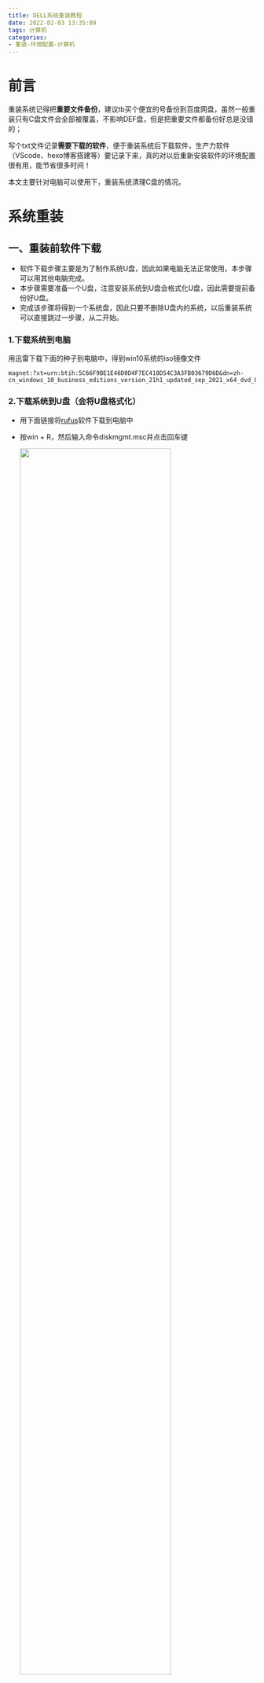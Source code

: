 ```yaml
---
title: DELL系统重装教程
date: 2022-02-03 13:35:09
tags: 计算机
categories:
- 重装-环境配置-计算机
---
```



# 前言


重装系统记得把**重要文件备份**，建议tb买个便宜的号备份到百度网盘，虽然一般重装只有C盘文件会全部被覆盖，不影响DEF盘，但是把重要文件都备份好总是没错的；

写个txt文件记录**需要下载的软件**，便于重装系统后下载软件，生产力软件（VScode、hexo博客搭建等）要记录下来，真的对以后重新安装软件的环境配置很有用，能节省很多时间！

本文主要针对电脑可以使用下，重装系统清理C盘的情况。

# 系统重装

## 一、重装前软件下载

- 软件下载步骤主要是为了制作系统U盘，因此如果电脑无法正常使用，本步骤可以用其他电脑完成。
- 本步骤需要准备一个U盘，注意安装系统到U盘会格式化U盘，因此需要提前备份好U盘。
- 完成该步骤将得到一个系统盘，因此只要不删除U盘内的系统，以后重装系统可以直接跳过一步骤，从二开始。

### 1.下载系统到电脑

用迅雷下载下面的种子到电脑中，得到win10系统的iso镜像文件

	magnet:?xt=urn:btih:5C66F9BE1E46D0D4F7EC418D54C3A3FB03679D6D&dn=zh-cn_windows_10_business_editions_version_21h1_updated_sep_2021_x64_dvd_023d42d3.iso&xl=5709488128

### 2.下载系统到U盘（会将U盘格式化）

- 用下面链接将[rufus](http://rufus.ie/zh/)软件下载到电脑中


- 按win + R，然后输入命令diskmgmt.msc并点击回车键
	
	<img src="1.png" width="80%" height="80%">

	得到**磁盘管理**的界面，将界面截图下来备用，便于重装时系统的分区

	在磁盘管理下面的磁盘0处**右键->卷**截图该页面备用

	（请确定本机的系统是装在C盘的）

- **插入U盘**

- 先把杀毒软件关了，避免误杀，然后打开双击下载好的rufus，在rufus界面中完成剩下的设置选择

	- **设备**：选择你的U盘

	- **引导类型选择**：点击选择按钮选择1中得到的iso镜像文件

	- **镜像选项**：标准Windows安装

	- **分区类型**：GPT

	- **目标系统类型**：UEFI（非CSM）

	- **卷标**：默认就行

	- **文件系统**：NTFS

	- **簇大小**：选带默认的那个

	- 上述步骤最后在Rufus中表现如下图所示：

		<img src="5.png" width="80%" height="80%">

- rufus设置完成后点击**开始**，需要等待挺久时间的，等待到100%后系统将变成对应的Win10系统U盘，同时该步骤会把U盘格式化。

## 二、重装系统

- **插入U盘**

- 桌面搜索打开**Windows更新设置**界面，选**恢复**，点击**立即重新启动**按钮
	
	<img src="7.png" width="80%" height="80%">

- 选择**疑难解答**->**高级选项**->**UEFI固件设置**->**重启**，得到下面的界面

	<img src="12.jpg">

- 在得到的页面中进行下述操作

	- 选Advanced Boot Options，取消勾选Enable Legacy Option ROMs

	- Secure Boot Enable，选择Enabled（Secure Boot Enable在Secure Boot里面）

	- 保存后退出重启，重启后在黑色界面时疯狂按f12（不同电脑品牌需要按的快捷键不同，可百度查询需要按得快捷键）

	- 得到如下界面

		<img src="13.jpg">

	- UEFI BOOT选第二项（既选择U盘进入，我这里是uefi：sandisk），然后按enter进入

	- 得到如下界面

		<img src="15.jpg" width="100%" height="100%">

	- 点击**下一步**->**现在安装**->**专业版**->**下一步**->**自定义：仅安装Windows(高级)(C)**

- 在得到的界面中进行分区操作（确保重要文件已拷贝）

	- 删除下列分区(逐个点击后按下方的**删除**按钮)

		<img src="19.png" width="80%" height="80%">

		<img src="20.png" width="80%" height="80%">

	- 点击**驱动器 1 未分配的空间**，下方选择**新建**按钮

		<img src="23.jpg" width="80%" height="80%">

	- 大小调整到最大，然后点击上图的应用，出现个弹窗点确定就行

	- 分区那往下滑**选择驱动器 1 分区3**，也就是主分区类型的分区，点击后按下一步，系统开始进行重新安装，等待一会即可

		<img src="25.jpg" width="80%" height="80%">

- 最后安装完后微软还会继续采集信息，这部分按自己的需求设置就行

## 三、激活系统

- 装完进入桌面后，用win10的更新功能安装驱动
	
	<img src="27.png" width="80%" height="80%">

- 用下面链接下载软件进行Win10的激活

	[激活Win10](https://mp.weixin.qq.com/s/TkAiq6naVPGBmQZU4PuPFg)

	链接：https://pan.baidu.com/s/1s4yF2aSmuAaaqxrWSRWE9g 提取码：`5l32`

- 自带的office的软件不太全，你想重装可以从这个网站下

	[Office重装](https://msdn.itellyou.cn/)

	office的激活同理可以用Win10的激活软件进行激活

## 四、Windows一些奇奇怪怪的问题解决

- USB口损坏导致电涌过大

	- <img src="USBError.png">

	- 如果老是弹出USB电流过大的提示，可以进入`设置`->`设备`->`USB`，然后把`如果在连接到USB设备时出现问题，请通知我`的选项关掉，这样就不会再频繁弹出`USB电流过大`的提示了。
	- 但是上面的方法只是解决了提示的问题，如果USB口真的损坏了，那么还是需要维修的。最省钱的方法就是把坏掉的USB口用绝缘胶带封住，强制禁用这个USB口就行。

# 结语

至此，Win10的安装就全部完成了，正常来说除了C盘外其它盘的文件都还在，可以开始重新安装自己需要的软件了，该重装教程还有不完善的地方，后续会继续补充改正~

本文涉及的软件资源可以从百度网盘获取

- 链接：https://pan.baidu.com/s/1AfsgEPr0I22hDr6yQZ1wUg 提取码：`i7g5`
